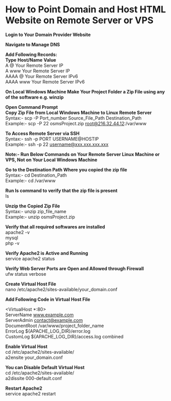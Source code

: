 # **How to Point Domain and Host HTML Website on Remote Server or VPS**  

**Login to Your Domain Provider Website**  

**Navigate to Manage DNS**  

**Add Following Records:**  
**Type**	     **Host/Name**	                **Value**    
A	            @	                    Your Remote Server IP  
A	            www	                    Your Remote Server IP  
AAAA	        @	                    Your Remote Server IPv6  
AAAA	        www	                    Your Remote Server IPv6  

**On Local Windows Machine Make Your Project Folder a Zip File using any of the software e.g. winzip**  

**Open Command Prompt**  
**Copy Zip File from Local Windows Machine to Linux Remote Server**  
Syntax:- scp -P Port_number Source_File_Path Destination_Path  
Example:- scp -P 22 osmsProject.zip root@216.32.44.12:/var/www  


**To Access Remote Server via SSH**  
Syntax:- ssh -p PORT USERNAME@HOSTIP  
Example:- ssh -p 22 username@xxx.xxx.xxx.xxx  

**Note:- Run Below Commands on Your Remote Server Linux Machine or VPS, Not on Your Local Windows Machine**  

**Go to the Destination Path Where you copied the zip file**  
Syntax:- cd Destination_Path  
Example:- cd /var/www  

**Run ls command to verify that the zip file is present**  
ls  

**Unzip the Copied Zip File**  
Syntax:- unzip zip_file_name  
Example:- unzip osmsProject.zip  

**Verify that all required softwares are installed**  
apache2 -v  
mysql  
php -v  

**Verify Apache2 is Active and Running**  
service apache2 status  

**Verify Web Server Ports are Open and Allowed through Firewall**  
ufw status verbose  

**Create Virtual Host File**  
nano /etc/apache2/sites-available/your_domain.conf  

**Add Following Code in Virtual Host File**  

<VirtualHost *:80>  
    ServerName www.example.com  
    ServerAdmin contact@example.com  
    DocumentRoot /var/www/project_folder_name  
    ErrorLog ${APACHE_LOG_DIR}/error.log  
    CustomLog ${APACHE_LOG_DIR}/access.log combined  
</VirtualHost>  

**Enable Virtual Host**  
cd /etc/apache2/sites-available/  
a2ensite your_domain.conf  

**You can Disable Default Virtual Host**  
cd /etc/apache2/sites-available/  
a2dissite 000-default.conf

**Restart Apache2**  
service apache2 restart  